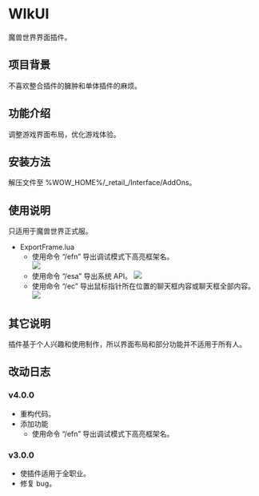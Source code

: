 # WlkUI
魔兽世界界面插件。

## 项目背景
不喜欢整合插件的臃肿和单体插件的麻烦。

## 功能介绍
调整游戏界面布局，优化游戏体验。

## 安装方法
解压文件至 %WOW_HOME%/_retail\_/Interface/AddOns。

## 使用说明
只适用于魔兽世界正式服。

- ExportFrame.lua
  - 使用命令 “/efn” 导出调试模式下高亮框架名。  
  ![](https://github.com/czy211/picture-library/blob/master/resources/wlk-ui/efn.jpg)
  - 使用命令 “/esa” 导出系统 API。
  ![](https://github.com/czy211/picture-library/blob/master/resources/wlk-ui/esa.jpg)
  - 使用命令 “/ec” 导出鼠标指针所在位置的聊天框内容或聊天框全部内容。
  ![](https://github.com/czy211/picture-library/blob/master/resources/wlk-ui/ec.jpg)

## 其它说明
插件基于个人兴趣和使用制作，所以界面布局和部分功能并不适用于所有人。

## 改动日志
### v4.0.0
- 重构代码。
- 添加功能
  - 使用命令 “/efn” 导出调试模式下高亮框架名。

### v3.0.0
- 使插件适用于全职业。
- 修复 bug。
